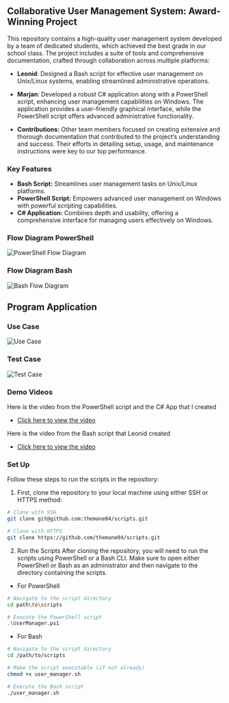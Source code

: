 ## Collaborative User Management System: Award-Winning Project

This repository contains a high-quality user management system developed by a team of dedicated students, which achieved the best grade in our school class. The project includes a suite of tools and comprehensive documentation, crafted through collaboration across multiple platforms:

- **Leonid**: Designed a Bash script for effective user management on Unix/Linux systems, enabling streamlined administrative operations.

- **Marjan**: Developed a robust C# application along with a PowerShell script, enhancing user management capabilities on Windows. The application provides a user-friendly graphical interface, while the PowerShell script offers advanced administrative functionality.

- **Contributions:** Other team members focused on creating extensive and thorough documentation that contributed to the project’s understanding and success. Their efforts in detailing setup, usage, and maintenance instructions were key to our top performance.

### Key Features ###

- **Bash Script:** Streamlines user management tasks on Unix/Linux platforms.
- **PowerShell Script:** Empowers advanced user management on Windows with powerful scripting capabilities.
- **C# Application:** Combines depth and usability, offering a comprehensive interface for managing users effectively on Windows.

### Flow Diagram PowerShell ###
![PowerShell Flow Diagram](02_Marjan/LB1_122_PS.drawio.png)

### Flow Diagram Bash ###
![Bash Flow Diagram](01_Leonid/LB1_122_BS.drawio.png)

## Program Application ##

### Use Case

![Use Case](01_Leonid/LB1_122_Usecase.drawio.png)

### Test Case

![Test Case](01_Leonid/LB1_122_Test_Case.drawio.png)

### Demo Videos ###

Here is the video from the PowerShell script and the C# App that I created
- [Click here to view the video](01_Leonid/LB1_UserManager_Bash.mp4)

Here is the video from the Bash script that Leonid created
- [Click here to view the video](02_Marjan/LB1_UserManager_PowerShell.mp4)

### Set Up ###

Follow these steps to run the scripts in the repository:

1. First, clone the repository to your local machine using either SSH or HTTPS method:

```bash
# Clone with SSH
git clone git@github.com:themane04/scripts.git

# Clone with HTTPS
git clone https://github.com/themane04/scripts.git
```

2. Run the Scripts
After cloning the repository, you will need to run the scripts using PowerShell or a Bash CLI. Make sure to open either PowerShell or Bash as an administrator and then navigate to the directory containing the scripts.

- For PowerShell
```bash
# Navigate to the script directory
cd path\to\scripts

# Execute the PowerShell script
.\UserManager.ps1
```

- For Bash
```bash
# Navigate to the script directory
cd /path/to/scripts

# Make the script executable (if not already)
chmod +x user_manager.sh

# Execute the Bash script
./user_manager.sh
```
